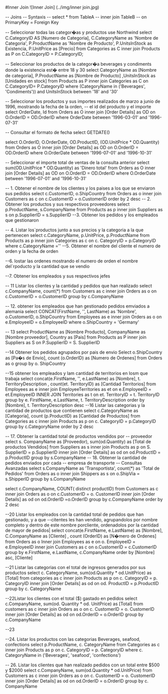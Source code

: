 #Inner Join
![Inner Join] (../img/inner join.jpg)



-- Joins
--			Syntaxis 
--	select * from TableA
--	inner join TableB
--	on PrimaryKey = Foreign Key

-- Seleccionar todas las categor�as y productos
use Northwind
select C.CategoryID AS [Numero de Categoria], C.CategoryName as 'Nombre de Categoria', P.ProductName as 'Nombre de Producto', P.UnitsInStock as Existencia, P.UnitPrice as [Precio] from Categories as C
inner join Products as P
on C.CategoryID = P.CategoryID;

-- Seleccionar los productos de la categor�a beverages y condiments donde la existencia est� entre 18 y 30
select CategoryName as [Nombre de categoria], P.ProductName as [Nombre de Producto] ,UnitsInStock as [Unidades en stock]  from Products as P
inner join Categories as C
on C.CategoryID= P.CategoryID
where (CategoryName in ('Beverages', 'Condiments')) and UnitsInStock between '18' and '30'

-- Seleccionar los productos y sus importes realizados de marzo a junio de 1996, mostrando la fecha de la orden,
-- el id del producto y el importe
select OrderDate, Id from Orders as O
inner join [Order Details] as OD
on O.OrderID = OD.OrderID
where OrderDate between '1996-03-01' and '1996-07-31'

-- Consultar el formato de fecha 
select GETDATE()

select O.OrderID, O.OrderDate, OD.ProductID, (OD.UnitPrice * OD.Quantity) from Orders as O
inner join [Order Details] as OD
on O.OrderID = OD.OrderID
where O.OrderDate between '1996-07-01' and '1996-10-31'

-- Seleccionar el importe total de ventas de la consulta anterior
select sum(OD.UnitPrice * OD.Quantity) as 'Dinero total' from Orders as O
inner join [Order Details] as OD
on O.OrderID = OD.OrderID
where O.OrderDate between '1996-07-01' and '1996-10-31'

-- 1. Obtener el nombre de los clientes y los paises a los que se enviaron sus pedidos 
select c.CustomerID, o.ShipCountry from Orders as o inner join Customers as c on  c.CustomerID = o.CustomerID order by 2 desc
-- 2. Obtener los productos y sus respectivos proveedores 
select  p.ProductName, s.CompanyName from Products as p inner join Suppliers as s on p.SupplierID = s.SupplierID
--3. Obtener los pedidos y los empleados que gestionaron 

-- 4. Listar los`productos junto a sus precios y la categoria a la que pertenecen 
select c.CategoryName, p.UnitPrice, p.ProductName from Products as p inner join Categories as c on  c. CategoryID = p.CategoryID
where c.CategoryName =''
--5. Obtener el nombre del cliente el numero de orden y la fecha de orden

--6. lostar las ordenes mostrando el numero de orden el nombre del`rpoducto y la cantidad que se vendio 


--7. Obtener los empleados y sus respectivos jefes 




-- 11 Listar los clientes y la cantidad y pedidos que han realizado 
select c.CompanyName, count(*)
from Customers as c 
inner join Orders as o 
on c.CustomerID = o.CustomerID
 group by c.CompanyName

-- 12. obtener los empleados que han gestionado pedidos emviados a alemania 
select CONCAT(FirstName, '', LastName) as 'Nombre', o.CustomerID, o.ShipCountry from Employees as e
inner join Orders as o 
on e.EmployeeID = o.EmployeeID
where o.ShipCountry = 'Germany'

-- 13
select ProductName as [Nombre Producto], CompanyName as [Nombre proveedor], Country as [Pais] from Products as P 
inner join Suppliers as S
on P.SupplierID = S. SupplierID

--14 Obtener los pedidos  agrupados por pais de envio
Select o.ShipCountry as [Pa�s de Envio], count (o.OrderID) as [Numero de Ordenes] from Orders as o group by o. ShipCountry

--15 obtener los empleados y lam cantidad de territorios en losm que trabaja 
select concat(e.FirstName, '', e.LastName) as [Nombre],
t. TerritoryDescription
, count(et. TerritoryID) as [Cantidad Territorios]
from Employees as e
inner join EmployeeTerritories as et
on e.EmployeeID = et.EmployeeID
INNER JOIN Territories as t
on et. TerritoryID = t. TerritoryID
group by e. FirstName, e.LastName, t. TerritoryDescription order by [Nombre], t. TerritoryDescription desc
--16 Listar las categorias y la cantidad de productos que contienen 
select c.CategoryName as [Categoria], count (p.ProductID) as [Cantidad de Productos]
from Categories as c
inner join Products as p
on c. CategoryID = p.CategoryID
group by c.CategoryName
order by 2 desc

-- 17. Obtener la cantidad total de productos vendidos por
-- proveedor
select s. CompanyName as [Proveedor), sum(od.Quantity) as [Total de productos Vendidos] from Suppliers as s inner join Products as p
on S. SupplierID = p.SupplierID
inner join [Order Details] as od
on od.ProductID = p.ProductID
group by s.CompanyName
-- 18. Obtener la cantidad de pedidos enviados por cada
-- empresa de transporte
-- Consultas Avanzadas
select s.CompanyName as 'Transportista', count(*) as 'Total de Pedidos' from Orders as o inner join Shippers as s on o.ShipVia = s.ShipperID group by s.CompanyName

select c.CompanyName, COUNT( distinct productID)
from Customers as c
inner join Orders as o
on c.CustomerID = o. CustomerID
inner join [Order Details] as od
on od.OrderID =o.OrderID
group by c.CompanyName
order by 2 desc

--20 Listar los empleados con la cantidad total de pedidos que han gestionado, y a que
--citentes les han vendido, agrupandolos por nombre completo y dentro de este nombre porcliente, ordenadolos por la cantidad de mayor de pedidos|
select concat(e.FirstName, 
 e.LastName) as [Nombre],
C.CompanyName as [Cliente]
, count (OrderID) as [N�mero de Ordenes]  from Orders as o
Inner join Employees as e
on o. EmployeeID = e.EmployeeID
inner join Customers as c
on o.CustomerID = c.CustomerID
group by e.FirstName, e.LastName, c.CompanyName order by [Nombre] asc, [Cliente] 

--21 Listar las categorias con el total de ingresos generados por sus productos 
select c. CategoryName, sum(od.Quantity * od.UnitPrice) as [Total] from categories as c inner join Products as p
on c. CategoryID = p. CategoryID
inner join [Order Details] as od
on od. ProductID = p.ProductID 
group by c. CategoryName

--22Listar los clientes con el total ($) gastado en pedidos
select c.CompanyName, sum(od. Quantity * od. UnitPrice) as [Total]
from customers as c
inner join Orders as o
on c. CustomerID = o. CustomerID
inner join [Order Details] as od
on od.OrderID = o.OrderID
group by c.CompanyName

--23

--24. Listar los productos con las categorias Beverages, seafood, confections
select p.ProductName, c. CategoryName
from Categories as c inner join Products as p
on c. CategoryID = p. CategoryID
where c. CategoryName in ('Beverages', 'seafood', 'confections')


-- 26. Listar los clientes que han realizado pedidos con un total entre $500 y $2000
select c.CompanyName, sum(od.Quantity * od.UnitPrice)
from Customers as c
inner join Orders as o
on c. CustomerID = o. CustomerID
inner join [Order Details] as od
on od.OrderID = o.OrderID
group by c. CompanyName

